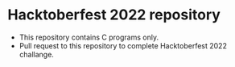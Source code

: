 # Hacktoberfest 2022 repository
  - This repository contains C programs only. 
  - Pull request to this repository to complete Hacktoberfest 2022 challange.
